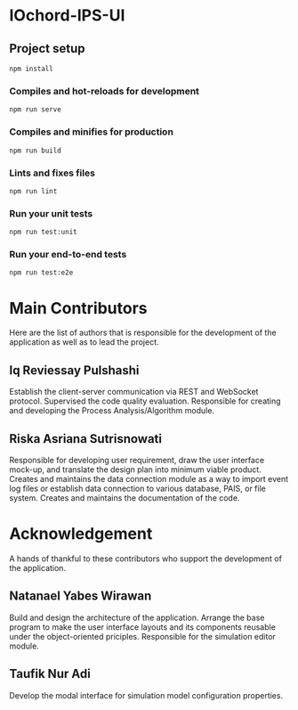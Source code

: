 # IOchord-IPS-UI

## Project setup
```
npm install
```

### Compiles and hot-reloads for development
```
npm run serve
```

### Compiles and minifies for production
```
npm run build
```

### Lints and fixes files
```
npm run lint
```

### Run your unit tests
```
npm run test:unit
```

### Run your end-to-end tests
```
npm run test:e2e
```

# Main Contributors
Here are the list of authors that is responsible for the development of the application as well as to lead the project.

## Iq Reviessay Pulshashi
Establish the client-server communication via REST and WebSocket protocol. Supervised the  code quality evaluation. Responsible for creating and developing the Process Analysis/Algorithm module.

## Riska Asriana Sutrisnowati
Responsible for developing user requirement, draw the user interface mock-up, and translate the design plan into minimum viable product. Creates and maintains the data connection module as a way to import event log files or establish data connection to various database, PAIS, or file system. Creates and maintains the documentation of the code.

# Acknowledgement
A hands of thankful to these contributors who support the development of the application.

## Natanael Yabes Wirawan
Build and design the architecture of the application. Arrange the base program to make the user interface layouts and its components reusable under the object-oriented priciples. Responsible for the simulation editor module.

## Taufik Nur Adi
Develop the modal interface for simulation model configuration properties.
